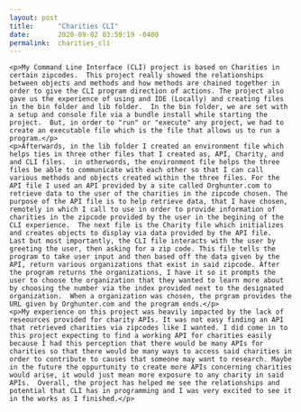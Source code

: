 ```yaml
---
layout: post
title:      "Charities CLI"
date:       2020-09-02 03:59:19 -0400
permalink:  charities_cli
---
```



	<p>My Command Line Interface (CLI) project is based on Charities in certain zipcodes.  This project really showed the relationships between objects and methods and how methods are chained together in order to give the CLI program direction of actions. The project also gave us the experience of using and IDE (Locally) and creating files in the bin folder and lib folder.  In the bin folder, we are set with a setup and console file via a bundle install while starting the project.  But, in order to "run" or "execute" any project, we had to create an executable file which is the file that allows us to run a program.</p>  
	<p>Afterwards, in the lib folder I created an environment file which helps ties in three other files that I created as, API, Charity, and and CLI files.  in otherwords, the environment file helps the three files be able to communicate with each other so that I can call various methods and objects created within the three files. For the API file I used an API provided by a site called Orghunter.com to retrieve data to the user of the charities in the zipcode chosen. The purpose of the API file is to help retrieve data, that I have chosen, remotely in which I call to use in order to provide information of charities in the zipcode provided by the user in the begining of the CLI experience.  The next file is the Charity file which initializes and creates objects to display via data provided by the API file.  Last but most importantly, the CLI file interacts with the user by greeting the user, then asking for a zip code. This file tells the program to take user input and then based off the data given by the API, return various organizations that exist in said zipcode. After the program returns the organizations, I have it so it prompts the user to choose the organization that they wanted to learn more about by choosing the number via the index provided next to the designated organization.  When a organization was chosen, the prgram provides the URL given by Orghunter.com and the program ends.</p>
	<p>My experience on this project was heavily impacted by the lack of reseources provided for charity APIs. It was not easy finding an API that retrieved charities via zipcodes like I wanted. I did come in to this project expecting to find a working API for charities easily because I had this perception that there would be many APIs for charities so that there would be many ways to access said charities in order to contribute to causes that someone may want to research. Maybe in the future the oppurtunity to create more APIs concerning charities would arise, it would just mean more exposure to any charity in said APIs.  Overall, the project has helped me see the relationships and potential that CLI has in programming and I was very excited to see it in the works as I finished.</p>


